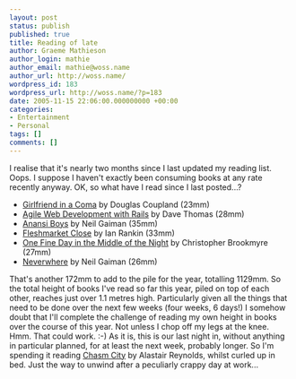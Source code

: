 ```yaml
---
layout: post
status: publish
published: true
title: Reading of late
author: Graeme Mathieson
author_login: mathie
author_email: mathie@woss.name
author_url: http://woss.name/
wordpress_id: 183
wordpress_url: http://woss.name/?p=183
date: 2005-11-15 22:06:00.000000000 +00:00
categories:
- Entertainment
- Personal
tags: []
comments: []
---
```

I realise that it's nearly two months since I last updated my reading list.  Oops.  I suppose I haven't exactly been consuming books at any rate recently anyway.  OK, so what have I read since I last posted...?

<ul>
  <li><a href="http://www.amazon.co.uk/exec/obidos/ASIN/0006551270/mathieoftheen-21">Girlfriend in a Coma</a> by Douglas Coupland (23mm)</li>
  <li><a href="http://www.amazon.co.uk/exec/obidos/ASIN/097669400X/mathieoftheen-21">Agile Web Development with Rails</a> by Dave Thomas (28mm)</li>
  <li><a href="http://www.amazon.co.uk/exec/obidos/ASIN/0755305078/mathieoftheen-21">Anansi Boys</a> by Neil Gaiman (35mm)</li>
  <li><a href="http://www.amazon.co.uk/exec/obidos/ASIN/0752865633/mathieoftheen-21">Fleshmarket Close</a> by Ian Rankin (33mm)</li>
  <li><a href="http://www.amazon.co.uk/exec/obidos/ASIN/0349112096/mathieoftheen-21">One Fine Day in the Middle of the Night</a> by Christopher Brookmyre (27mm)</li>
  <li><a href="http://www.amazon.co.uk/exec/obidos/ASIN/0755322800/mathieoftheen-21">Neverwhere</a> by Neil Gaiman (26mm)</li>
</ul>

That's another 172mm to add to the pile for the year, totalling 1129mm.  So the total height of books I've read so far this year, piled on top of each other, reaches just over 1.1 metres high.  Particularly given all the things that need to be done over the next few weeks (four weeks, 6 days!) I somehow doubt that I'll complete the challenge of reading my own height in books over the course of this year.  Not unless I chop off my legs at the knee.  Hmm.  That could work. :-)  As it is, this is our last night in, without anything in particular planned, for at least the next week, probably longer.  So I'm spending it reading <a href="http://www.amazon.co.uk/exec/obidos/ASIN/0575073659/mathieoftheen-21">Chasm City</a> by Alastair Reynolds, whilst curled up in bed.  Just the way to unwind after a peculiarly crappy day at work...
